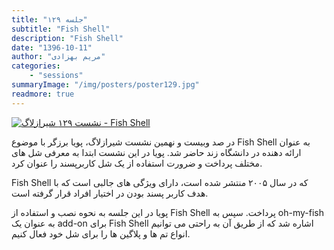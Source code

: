 ```yaml
---
title: "جلسه ۱۲۹"
subtitle: "Fish Shell"
description: "Fish Shell"
date: "1396-10-11"
author: "مریم بهزادی"
categories:
    - "sessions"
summaryImage: "/img/posters/poster129.jpg"
readmore: true
---
```

[![نشست ۱۲۹ شیرازلاگ - Fish Shell ](../../img/posters/poster129.jpg)](../../img/poster127.jpg)

در صد وبیست و نهمین نشست شیرازلاگ، پویا برزگر با موضوع Fish Shell به عنوان ارائه دهنده در دانشگاه زند حاضر شد. پویا در این نشست ابتدا به معرفی شل های مختلف پرداخت و ضرورت استفاده از یک شل کاربرپسند را عنوان کرد. 

Fish Shell که در سال ۲۰۰۵ منتشر شده است، دارای ویژگی های جالبی است که با هدف کاربر پسند بودن در اختیار افراد قرار گرفته است. 

پویا در این جلسه به نحوه نصب و استفاده از Fish Shell پرداخت. سپس به oh-my-fish به عنوان یک add-on برای Fish Shell اشاره شد که از طریق آن به راحتی می توانیم انواع تم ها و پلاگین ها را برای شل خود فعال کنیم.